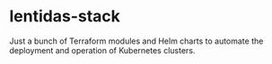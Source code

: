 # lentidas-stack

Just a bunch of Terraform modules and Helm charts to automate the deployment and operation of Kubernetes clusters.

